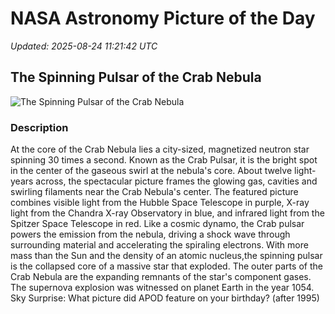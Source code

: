 # NASA Astronomy Picture of the Day

_Updated: 2025-08-24 11:21:42 UTC_

## The Spinning Pulsar of the Crab Nebula

![The Spinning Pulsar of the Crab Nebula](https://apod.nasa.gov/apod/image/2508/Crab_HubbleChandraSpitzer_1080.jpg)

### Description

At the core of the Crab Nebula lies a city-sized, magnetized neutron star spinning 30 times a second. Known as the Crab Pulsar, it is the bright spot in the center of the gaseous swirl at the nebula's core. About twelve light-years across, the spectacular picture frames the glowing gas, cavities and swirling filaments near the Crab Nebula's center.  The featured picture combines visible light from the Hubble Space Telescope in purple, X-ray light from the Chandra X-ray Observatory in blue, and infrared light from the Spitzer Space Telescope in red.  Like a cosmic dynamo, the Crab pulsar powers the emission from the nebula, driving a shock wave through surrounding material and accelerating the spiraling electrons. With more mass than the Sun and the density of an atomic nucleus,the spinning pulsar is the collapsed core of a massive star that exploded. The outer parts of the Crab Nebula are the expanding remnants of the star's component gases. The supernova explosion was witnessed on planet Earth in the year 1054.   Sky Surprise: What picture did APOD feature on your birthday? (after 1995)
